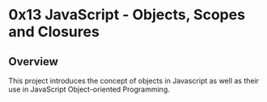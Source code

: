# 0x13 JavaScript - Objects, Scopes and Closures

## Overview

This project introduces the concept of objects in Javascript as well as their use in JavaScript Object-oriented Programming.